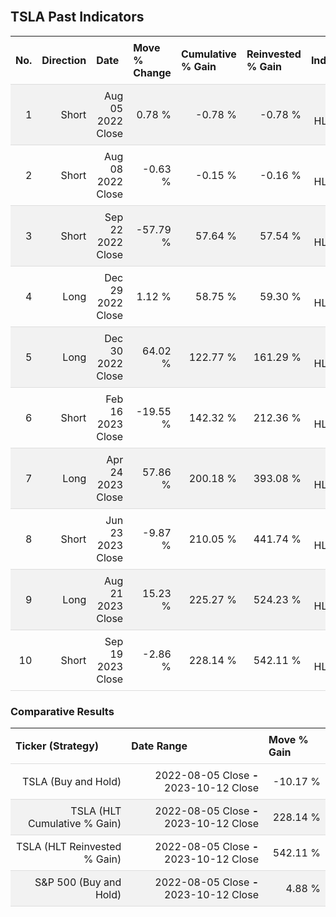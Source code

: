 
<style>
.hits {
            border-collapse: collapse;
            width: 100%;
        }
        .hits th, td {
            padding: 8px;
            border-bottom: 1px solid #ddd;
        }
        
        .hits td {text-align: right;}
        .hits th {text-align: left;}
        
        .hits tr:nth-child(even) {
            background-color: #f2f2f2;
        }
        
        .chartCol {
            width: 50%;
            float: left;
            padding: 20px;
        }  
</style>
    
<br>

## TSLA Past Indicators

<table class="hits">
    <tr>
        <th>No.</th>
        <th>Direction</th>
        <th>Date</th>
        <th>Move % Change</th>
        <th>Cumulative % Gain</th>
        <th>Reinvested % Gain</th>
        <th>Indicator</th>
      </tr>
    <tr>
        <td>1</td>
        <td>Short</td>
        <td>Aug 05 2022 Close</td>
        <td>0.78 %</td>
        <td>-0.78 %</td>
        <td>-0.78 %</td>
        <td>Short HLT 102</td>
    </tr>
    <tr>
        <td>2</td>
        <td>Short</td>
        <td>Aug 08 2022 Close</td>
        <td>-0.63 %</td>
        <td>-0.15 %</td>
        <td>-0.16 %</td>
        <td>Short HLT 110</td>
    </tr>
    <tr>
        <td>3</td>
        <td>Short</td>
        <td>Sep 22 2022 Close</td>
        <td>-57.79 %</td>
        <td>57.64 %</td>
        <td>57.54 %</td>
        <td>Short HLT 101</td>
    </tr>
    <tr>
        <td>4</td>
        <td>Long</td>
        <td>Dec 29 2022 Close</td>
        <td>1.12 %</td>
        <td>58.75 %</td>
        <td>59.30 %</td>
        <td>Long HLT 123</td>
    </tr>
    <tr>
        <td>5</td>
        <td>Long</td>
        <td>Dec 30 2022 Close</td>
        <td>64.02 %</td>
        <td>122.77 %</td>
        <td>161.29 %</td>
        <td>Long HLT 106</td>
    </tr>
    <tr>
        <td>6</td>
        <td>Short</td>
        <td>Feb 16 2023 Close</td>
        <td>-19.55 %</td>
        <td>142.32 %</td>
        <td>212.36 %</td>
        <td>Short HLT 103</td>
    </tr>
    <tr>
        <td>7</td>
        <td>Long</td>
        <td>Apr 24 2023 Close</td>
        <td>57.86 %</td>
        <td>200.18 %</td>
        <td>393.08 %</td>
        <td>Long HLT 147</td>
    </tr>
    <tr>
        <td>8</td>
        <td>Short</td>
        <td>Jun 23 2023 Close</td>
        <td>-9.87 %</td>
        <td>210.05 %</td>
        <td>441.74 %</td>
        <td>Short HLT 106</td>
    </tr>
    <tr>
        <td>9</td>
        <td>Long</td>
        <td>Aug 21 2023 Close</td>
        <td>15.23 %</td>
        <td>225.27 %</td>
        <td>524.23 %</td>
        <td>Long HLT 123</td>
    </tr>
    <tr>
        <td>10</td>
        <td>Short</td>
        <td>Sep 19 2023 Close</td>
        <td>-2.86 %</td>
        <td>228.14 %</td>
        <td>542.11 %</td>
        <td>Short HLT 201</td>
    </tr>
    
</table>

### Comparative Results

<table class="hits">
    <thead>
        <th>Ticker (Strategy)</th>
        <th>Date Range</th>
        <th>Move % Gain</th>
    </thead>
    <tbody>
        <tr>
            <td>TSLA (Buy and Hold)</td>
            <td>2022-08-05 Close <b>-</b> 2023-10-12 Close</td>
            <td>-10.17 %</td>
        </tr>
        <tr>
            <td>TSLA (HLT Cumulative % Gain)</td>
            <td>2022-08-05 Close <b>-</b> 2023-10-12 Close</td>
            <td>228.14 %</td>
        </tr>
        <tr>
            <td>TSLA (HLT Reinvested % Gain)</td>
            <td>2022-08-05 Close <b>-</b> 2023-10-12 Close</td>
            <td>542.11 %</td>
        </tr>
        <tr>
            <td>S&P 500 (Buy and Hold)</td>
            <td>2022-08-05 Close <b>-</b> 2023-10-12 Close</td>
            <td>4.88 %</td>
        </tr>
    </tbody>
</table>
<br>
<br>